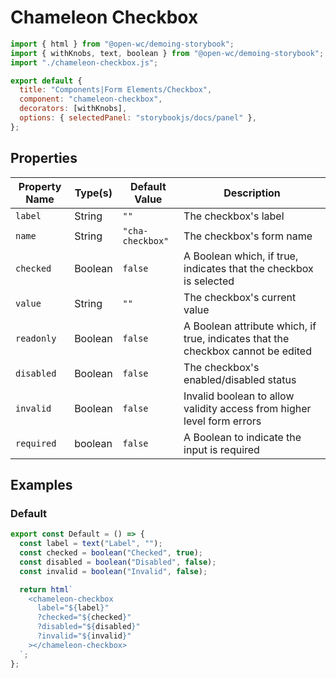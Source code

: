 # Chameleon Checkbox

```js script
import { html } from "@open-wc/demoing-storybook";
import { withKnobs, text, boolean } from "@open-wc/demoing-storybook";
import "./chameleon-checkbox.js";

export default {
  title: "Components|Form Elements/Checkbox",
  component: "chameleon-checkbox",
  decorators: [withKnobs],
  options: { selectedPanel: "storybookjs/docs/panel" },
};
```

## Properties

| Property Name | Type(s) | Default Value    | Description                                                                      |
| ------------- | ------- | ---------------- | -------------------------------------------------------------------------------- |
| `label`       | String  | `""`             | The checkbox's label                                                             |
| `name`        | String  | `"cha-checkbox"` | The checkbox's form name                                                         |
| `checked`     | Boolean | `false`          | A Boolean which, if true, indicates that the checkbox is selected                |
| `value`       | String  | `""`             | The checkbox's current value                                                     |
| `readonly`    | Boolean | `false`          | A Boolean attribute which, if true, indicates that the checkbox cannot be edited |
| `disabled`    | Boolean | `false`          | The checkbox's enabled/disabled status                                           |
| `invalid`     | Boolean | `false`          | Invalid boolean to allow validity access from higher level form errors           |
| `required`    | boolean | `false`          | A Boolean to indicate the input is required                                      |

## Examples

### Default

```js preview-story
export const Default = () => {
  const label = text("Label", "");
  const checked = boolean("Checked", true);
  const disabled = boolean("Disabled", false);
  const invalid = boolean("Invalid", false);

  return html`
    <chameleon-checkbox
      label="${label}"
      ?checked="${checked}"
      ?disabled="${disabled}"
      ?invalid="${invalid}"
    ></chameleon-checkbox>
  `;
};
```
